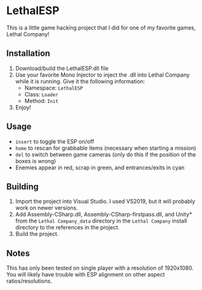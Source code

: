 # LethalESP
This is a little game hacking project that I did for one of my favorite games, Lethal Company!
## Installation
1. Download/build the LethalESP.dll file
2. Use your favorite Mono Injector to inject the .dll into Lethal Company while it is running.
   Give it the following information:
   - Namespace: `LethalESP`
   - Class: `Loader`
   - Method: `Init`
5. Enjoy!
## Usage
- `insert` to toggle the ESP on/off
- `home` to rescan for grabbable items (necessary when starting a mission)
- `del` to switch between game cameras (only do this if the position of the boxes is wrong)
- Enemies appear in red, scrap in green, and entrances/exits in cyan
## Building
1. Import the project into Visual Studio. I used VS2019, but it will probably work on newer versions.
2. Add Assembly-CSharp.dll, Assembly-CSharp-firstpass.dll, and Unity* from the `Lethal Company_data` directory in the `Lethal Company` install directory to the references in the project.
3. Build the project.
## Notes
This has only been tested on single player with a resolution of 1920x1080. You will likely have trouble with ESP alignment on other aspect ratios/resolutions.
